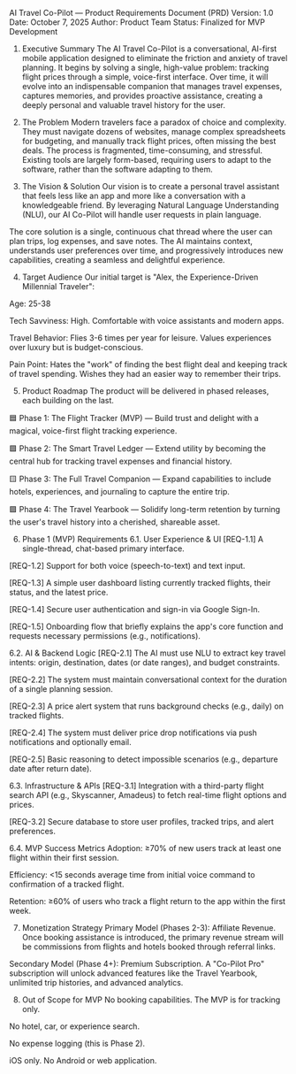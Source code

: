 AI Travel Co-Pilot — Product Requirements Document (PRD)
Version: 1.0
Date: October 7, 2025
Author: Product Team
Status: Finalized for MVP Development

1. Executive Summary
The AI Travel Co-Pilot is a conversational, AI-first mobile application designed to eliminate the friction and anxiety of travel planning. It begins by solving a single, high-value problem: tracking flight prices through a simple, voice-first interface. Over time, it will evolve into an indispensable companion that manages travel expenses, captures memories, and provides proactive assistance, creating a deeply personal and valuable travel history for the user.

2. The Problem
Modern travelers face a paradox of choice and complexity. They must navigate dozens of websites, manage complex spreadsheets for budgeting, and manually track flight prices, often missing the best deals. The process is fragmented, time-consuming, and stressful. Existing tools are largely form-based, requiring users to adapt to the software, rather than the software adapting to them.

3. The Vision & Solution
Our vision is to create a personal travel assistant that feels less like an app and more like a conversation with a knowledgeable friend. By leveraging Natural Language Understanding (NLU), our AI Co-Pilot will handle user requests in plain language.

The core solution is a single, continuous chat thread where the user can plan trips, log expenses, and save notes. The AI maintains context, understands user preferences over time, and progressively introduces new capabilities, creating a seamless and delightful experience.

4. Target Audience
Our initial target is "Alex, the Experience-Driven Millennial Traveler":

Age: 25-38

Tech Savviness: High. Comfortable with voice assistants and modern apps.

Travel Behavior: Flies 3-6 times per year for leisure. Values experiences over luxury but is budget-conscious.

Pain Point: Hates the "work" of finding the best flight deal and keeping track of travel spending. Wishes they had an easier way to remember their trips.

5. Product Roadmap
The product will be delivered in phased releases, each building on the last.

🟦 Phase 1: The Flight Tracker (MVP) — Build trust and delight with a magical, voice-first flight tracking experience.

🟩 Phase 2: The Smart Travel Ledger — Extend utility by becoming the central hub for tracking travel expenses and financial history.

🟨 Phase 3: The Full Travel Companion — Expand capabilities to include hotels, experiences, and journaling to capture the entire trip.

🟪 Phase 4: The Travel Yearbook — Solidify long-term retention by turning the user's travel history into a cherished, shareable asset.

6. Phase 1 (MVP) Requirements
6.1. User Experience & UI
[REQ-1.1] A single-thread, chat-based primary interface.

[REQ-1.2] Support for both voice (speech-to-text) and text input.

[REQ-1.3] A simple user dashboard listing currently tracked flights, their status, and the latest price.

[REQ-1.4] Secure user authentication and sign-in via Google Sign-In.

[REQ-1.5] Onboarding flow that briefly explains the app's core function and requests necessary permissions (e.g., notifications).

6.2. AI & Backend Logic
[REQ-2.1] The AI must use NLU to extract key travel intents: origin, destination, dates (or date ranges), and budget constraints.

[REQ-2.2] The system must maintain conversational context for the duration of a single planning session.

[REQ-2.3] A price alert system that runs background checks (e.g., daily) on tracked flights.

[REQ-2.4] The system must deliver price drop notifications via push notifications and optionally email.

[REQ-2.5] Basic reasoning to detect impossible scenarios (e.g., departure date after return date).

6.3. Infrastructure & APIs
[REQ-3.1] Integration with a third-party flight search API (e.g., Skyscanner, Amadeus) to fetch real-time flight options and prices.

[REQ-3.2] Secure database to store user profiles, tracked trips, and alert preferences.

6.4. MVP Success Metrics
Adoption: ≥70% of new users track at least one flight within their first session.

Efficiency: <15 seconds average time from initial voice command to confirmation of a tracked flight.

Retention: ≥60% of users who track a flight return to the app within the first week.

7. Monetization Strategy
Primary Model (Phases 2-3): Affiliate Revenue. Once booking assistance is introduced, the primary revenue stream will be commissions from flights and hotels booked through referral links.

Secondary Model (Phase 4+): Premium Subscription. A "Co-Pilot Pro" subscription will unlock advanced features like the Travel Yearbook, unlimited trip histories, and advanced analytics.

8. Out of Scope for MVP
No booking capabilities. The MVP is for tracking only.

No hotel, car, or experience search.

No expense logging (this is Phase 2).

iOS only. No Android or web application.